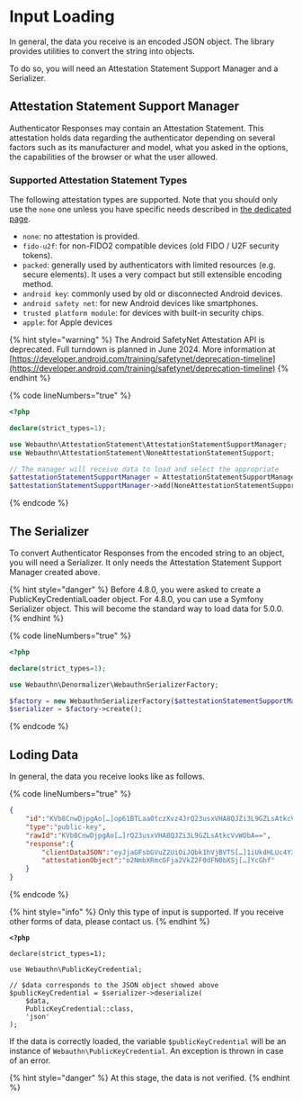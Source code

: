 # Input Loading

In general, the data you receive is an encoded JSON object. The library provides utilities to convert the string into objects.

To do so, you will need an Attestation Statement Support Manager and a Serializer.

## Attestation Statement Support Manager

Authenticator Responses may contain an Attestation Statement. This attestation holds data regarding the authenticator depending on several factors such as its manufacturer and model, what you asked in the options, the capabilities of the browser or what the user allowed.

### Supported Attestation Statement Types

The following attestation types are supported. Note that you should only use the `none` one unless you have specific needs described in [the dedicated page](../webauthn-in-a-nutshell/attestation-and-metadata-statement.md).

* `none`: no attestation is provided.
* `fido-u2f`: for non-FIDO2 compatible devices (old FIDO / U2F security tokens).
* `packed`: generally used by authenticators with limited resources (e.g. secure elements). It uses a very compact but still extensible encoding method.
* `android key`: commonly used by old or disconnected Android devices.
* `android safety net`: for new Android devices like smartphones.
* `trusted platform module`: for devices with built-in security chips.
* `apple`: for Apple devices

{% hint style="warning" %}
The Android SafetyNet Attestation API is deprecated. Full turndown is planned in June 2024. More information at [https://developer.android.com/training/safetynet/deprecation-timeline](https://developer.android.com/training/safetynet/deprecation-timeline)
{% endhint %}

{% code lineNumbers="true" %}
```php
<?php

declare(strict_types=1);

use Webauthn\AttestationStatement\AttestationStatementSupportManager;
use Webauthn\AttestationStatement\NoneAttestationStatementSupport;

// The manager will receive data to load and select the appropriate 
$attestationStatementSupportManager = AttestationStatementSupportManager::create();
$attestationStatementSupportManager->add(NoneAttestationStatementSupport::create());
```
{% endcode %}

## The Serializer

To convert Authenticator Responses from the encoded string to an object, you will need a Serializer. It only needs the Attestation Statement Support Manager created above.

{% hint style="danger" %}
Before 4.8.0, you were asked to create a PublicKeyCredentialLoader object. For 4.8.0, you can use a Symfony Serializer object. This will become the standard way to load data for 5.0.0.
{% endhint %}

{% code lineNumbers="true" %}
```php
<?php

declare(strict_types=1);

use Webauthn\Denormalizer\WebauthnSerializerFactory;

$factory = new WebauthnSerializerFactory($attestationStatementSupportManager)
$serializer = $factory->create();
```
{% endcode %}

## Loding Data

In general, the data you receive looks like as follows.

{% code lineNumbers="true" %}
```json
{
    "id":"KVb8CnwDjpgAo[…]op61BTLaa0tczXvz4JrQ23usxVHA8QJZi3L9GZLsAtkcVvWObA",
    "type":"public-key",
    "rawId":"KVb8CnwDjpgAo[…]rQ23usxVHA8QJZi3L9GZLsAtkcVvWObA==",
    "response":{
        "clientDataJSON":"eyJjaGFsbGVuZ2UiOiJQbk1hVjBVTS[…]1iUkdHLUc4Y3BDSdGUifQ==",
        "attestationObject":"o2NmbXRmcGFja2VkZ2F0dFN0bXSj[…]YcGhf"
    }
}
```
{% endcode %}

{% hint style="info" %}
Only this type of input is supported. If you receive other forms of data, please contact us.
{% endhint %}

<pre class="language-php" data-line-numbers><code class="lang-php"><strong>&#x3C;?php
</strong>
declare(strict_types=1);

use Webauthn\PublicKeyCredential;

// $data corresponds to the JSON object showed above
$publicKeyCredential = $serializer->deserialize(
    $data,
    PublicKeyCredential::class,
    'json'
);
</code></pre>

If the data is correctly loaded, the variable `$publicKeyCredential` will be an instance of `Webauthn\PublicKeyCredential`. An exception is thrown in case of an error.

{% hint style="danger" %}
At this stage, the data is not verified.
{% endhint %}
